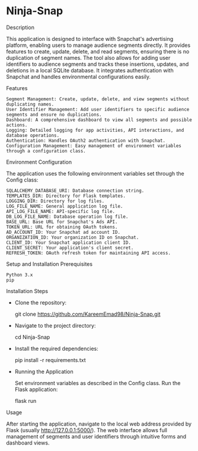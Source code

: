 # Ninja-Snap
Description

This application is designed to interface with Snapchat's advertising platform, enabling users to manage audience segments directly. It provides features to create, update, delete, and read segments, ensuring there is no duplication of segment names. The tool also allows for adding user identifiers to audience segments and tracks these insertions, updates, and deletions in a local SQLite database. It integrates authentication with Snapchat and handles environmental configurations easily.

Features

    Segment Management: Create, update, delete, and view segments without duplicating names.
    User Identifier Management: Add user identifiers to specific audience segments and ensure no duplications.
    Dashboard: A comprehensive dashboard to view all segments and possible actions.
    Logging: Detailed logging for app activities, API interactions, and database operations.
    Authentication: Handles OAuth2 authentication with Snapchat.
    Configuration Management: Easy management of environment variables through a configuration class.

Environment Configuration

The application uses the following environment variables set through the Config class:

    SQLALCHEMY_DATABASE_URI: Database connection string.
    TEMPLATES_DIR: Directory for Flask templates.
    LOGGING_DIR: Directory for log files.
    LOG_FILE_NAME: General application log file.
    API_LOG_FILE_NAME: API-specific log file.
    DB_LOG_FILE_NAME: Database operation log file.
    BASE_URL: Base URL for Snapchat's Ads API.
    TOKEN_URL: URL for obtaining OAuth tokens.
    AD_ACCOUNT_ID: Your Snapchat ad account ID.
    ORGANIZATION_ID: Your organization ID on Snapchat.
    CLIENT_ID: Your Snapchat application client ID.
    CLIENT_SECRET: Your application's client secret.
    REFRESH_TOKEN: OAuth refresh token for maintaining API access.

Setup and Installation
Prerequisites

    Python 3.x
    pip

Installation Steps

- Clone the repository:


    git clone https://github.com/KareemEmad98/Ninja-Snap.git

- Navigate to the project directory:


    cd Ninja-Snap

- Install the required dependencies:


    pip install -r requirements.txt

- Running the Application

    Set environment variables as described in the Config class.
    Run the Flask application:


    flask run

Usage

After starting the application, navigate to the local web address provided by Flask (usually http://127.0.0.1:5000/). The web interface allows full management of segments and user identifiers through intuitive forms and dashboard views.